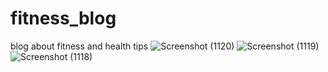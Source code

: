 # fitness_blog
blog about fitness and health tips
![Screenshot (1120)](https://github.com/user-attachments/assets/3bbd3323-5894-430d-9698-e6e783c9cc35)
![Screenshot (1119)](https://github.com/user-attachments/assets/1157e63b-80fd-4394-9c2c-8b4220fcb5fc)
![Screenshot (1118)](https://github.com/user-attachments/assets/c4d8df24-1d83-457b-bc29-447262de1b62)
